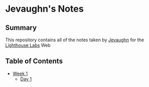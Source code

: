 # Jevaughn's Notes

## Summary

This repository contains all of the notes taken by [Jevaughn](https://github.com/Jevaughn-W) for the [Lighthouse Labs](https://www.lighthouselabs.ca/) Web 

## Table of Contents

* [Week 1](/Week_1)
  * [Day 1](/Week_1/Day_1/What_Should_I_Do_for_Lunch_Tips.md) 